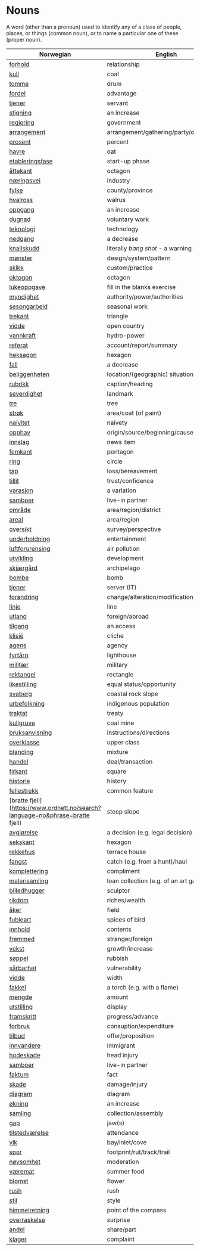 # Nouns

A word (other than a pronoun) used to identify any of a class of people, places, or things (common noun), or to name a particular one of these (proper noun).

| Norwegian | English | Gender |
| --- | --- | --- |
| [forhold](https://www.ordnett.no/search?language=no&phrase=forhold) | relationship | i |
| [kull](https://www.ordnett.no/search?language=no&phrase=kull) | coal | i |
| [tomme](https://www.ordnett.no/search?language=no&phrase=tomme) | drum | m |
| [fordel](https://www.ordnett.no/search?language=no&phrase=fordel) | advantage | m |
| [tjener](https://www.ordnett.no/search?language=no&phrase=tjener) | servant | m |
| [stigning](https://www.ordnett.no/search?language=no&phrase=stigning) | an increase | m |
| [regjering](https://www.ordnett.no/search?language=no&phrase=regjering) | government | m |
| [arrangement](https://www.ordnett.no/search?language=no&phrase=arrangement) | arrangement/gathering/party/organisation | i |
| [prosent](https://www.ordnett.no/search?language=no&phrase=prosent) | percent | m |
| [havre](https://www.ordnett.no/search?language=no&phrase=havre) | oat | m |
| [etableringsfase](https://www.ordnett.no/search?language=no&phrase=etableringsfase) | start-up phase | m |
| [åttekant](https://www.ordnett.no/search?language=no&phrase=åttekant) | octagon | m |
| [næringsvei](https://www.ordnett.no/search?language=no&phrase=næringsvei) | industry | m |
| [fylke](https://www.ordnett.no/search?language=no&phrase=fylke) | county/province | i |
| [hvalross](https://www.ordnett.no/search?language=no&phrase=hvalross) | walrus | m |
| [oppgang](https://www.ordnett.no/search?language=no&phrase=oppgang) | an increase | m |
| [dugnad](https://www.ordnett.no/search?language=no&phrase=dugnad) | voluntary work | m |
| [teknologi](https://www.ordnett.no/search?language=no&phrase=teknologi) | technology | m |
| [nedgang](https://www.ordnett.no/search?language=no&phrase=nedgang) | a decrease | m |
| [knallskudd](https://www.ordnett.no/search?language=no&phrase=knallskudd) | literally _bang shot_ - a warning shot gun | i |
| [mønster](https://www.ordnett.no/search?language=no&phrase=mønster) | design/system/pattern | i |
| [skikk](https://www.ordnett.no/search?language=no&phrase=skikk) | custom/practice | m |
| [oktogon](https://www.ordnett.no/search?language=no&phrase=oktogon) | octagon | m |
| [lukeoppgave](https://www.ordnett.no/search?language=no&phrase=lukeoppgave) | fill in the blanks exercise | m |
| [myndighet](https://www.ordnett.no/search?language=no&phrase=myndighet) | authority/power/authorities | m |
| [sesongarbeid](https://www.ordnett.no/search?language=no&phrase=sesongarbeid) | seasonal work | i |
| [trekant](https://www.ordnett.no/search?language=no&phrase=trekant) | triangle | m |
| [vidde](https://www.ordnett.no/search?language=no&phrase=vidde) | open country | m |
| [vannkraft](https://www.ordnett.no/search?language=no&phrase=vannkraft) | hydro-power | m |
| [referat](https://www.ordnett.no/search?language=no&phrase=referat) | account/report/summary | i |
| [heksagon](https://www.ordnett.no/search?language=no&phrase=heksagon) | hexagon | m |
| [fall](https://www.ordnett.no/search?language=no&phrase=fall) | a decrease | i |
| [beliggenheten](https://www.ordnett.no/search?language=no&phrase=beliggenheten) | location/(geographic) situation | m/f |
| [rubrikk](https://www.ordnett.no/search?language=no&phrase=rubrikk) | caption/heading | m |
| [severdighet](https://www.ordnett.no/search?language=no&phrase=severdighet) | landmark | m |
| [tre](https://www.ordnett.no/search?language=no&phrase=tre) | tree | i |
| [strøk](https://www.ordnett.no/search?language=no&phrase=strøk) | area/coat (of paint) | i |
| [naivitet](https://www.ordnett.no/search?language=no&phrase=naivitet) | naivety | m |
| [opphav](https://www.ordnett.no/search?language=no&phrase=opphav) | origin/source/beginning/cause | i |
| [innslag](https://www.ordnett.no/search?language=no&phrase=innslag) | news item | i |
| [femkant](https://www.ordnett.no/search?language=no&phrase=femkant) | pentagon | m |
| [ring](https://www.ordnett.no/search?language=no&phrase=ring) | circle | m |
| [tap](https://www.ordnett.no/search?language=no&phrase=tap) | loss/bereavement | i |
| [tillit](https://www.ordnett.no/search?language=no&phrase=tillit) | trust/confidence | m |
| [varasjon](https://www.ordnett.no/search?language=no&phrase=varasjon) | a variation | m |
| [samboer](https://www.ordnett.no/search?language=no&phrase=samboer) | live-in partner | m |
| [område](https://www.ordnett.no/search?language=no&phrase=område) | area/region/district | i |
| [areal](https://www.ordnett.no/search?language=no&phrase=areal) | area/region | i |
| [oversikt](https://www.ordnett.no/search?language=no&phrase=oversikt) | survey/perspective | m |
| [underholdning](https://www.ordnett.no/search?language=no&phrase=underholdning) | entertainment | m |
| [luftforurensing](https://www.ordnett.no/search?language=no&phrase=luftforurensing) | air pollution | m |
| [utvikling](https://www.ordnett.no/search?language=no&phrase=utvikling) | development | m |
| [skjærgård](https://www.ordnett.no/search?language=no&phrase=skjærgård) | archipelago | m |
| [bombe](https://www.ordnett.no/search?language=no&phrase=bombe) | bomb | m |
| [tjener](https://www.ordnett.no/search?language=no&phrase=tjener) | server (IT) | m |
| [forandring](https://www.ordnett.no/search?language=no&phrase=forandring) | change/alteration/modification | m |
| [linje](https://www.ordnett.no/search?language=no&phrase=linje) | line | m |
| [utland](https://www.ordnett.no/search?language=no&phrase=utland) | foreign/abroad | m |
| [tilgang](https://www.ordnett.no/search?language=no&phrase=tilgang) | an access | i |
| [klisjé](https://www.ordnett.no/search?language=no&phrase=klisjé) | cliche | m |
| [agens](https://www.ordnett.no/search?language=no&phrase=agens) | agency | m |
| [fyrtårn](https://www.ordnett.no/search?language=no&phrase=fyrtårn) | lighthouse | i |
| [militær](https://www.ordnett.no/search?language=no&phrase=militær) | military | m |
| [rektangel](https://www.ordnett.no/search?language=no&phrase=rektangel) | rectangle | i |
| [likestilling](https://www.ordnett.no/search?language=no&phrase=likestilling) | equal status/opportunity | m |
| [svaberg](https://www.ordnett.no/search?language=no&phrase=svaberg) | coastal rock slope | i |
| [urbefolkning](https://www.ordnett.no/search?language=no&phrase=urbefolkning) | indigenous population | m |
| [traktat](https://www.ordnett.no/search?language=no&phrase=traktat) | treaty | m |
| [kullgruve](https://www.ordnett.no/search?language=no&phrase=kullgruve) | coal mine | m |
| [bruksanvisning](https://www.ordnett.no/search?language=no&phrase=bruksanvisning) | instructions/directions | m |
| [overklasse](https://www.ordnett.no/search?language=no&phrase=overklasse) | upper class | m |
| [blanding](https://www.ordnett.no/search?language=no&phrase=blanding) | mixture | m |
| [handel](https://www.ordnett.no/search?language=no&phrase=handel) | deal/transaction | m |
| [firkant](https://www.ordnett.no/search?language=no&phrase=firkant) | square | m |
| [historie](https://www.ordnett.no/search?language=no&phrase=historie) | history | m/f |
| [fellestrekk](https://www.ordnett.no/search?language=no&phrase=fellestrekk) | common feature | i |
| [bratte fjell](https://www.ordnett.no/search?language=no&phrase=bratte fjell) | steep slope | m |
| [avgjørelse](https://www.ordnett.no/search?language=no&phrase=avgjørelse) | a decision (e.g. legal decision) | m |
| [sekskant](https://www.ordnett.no/search?language=no&phrase=sekskant) | hexagon | m |
| [rekkehus](https://www.ordnett.no/search?language=no&phrase=rekkehus) | terrace house | i |
| [fangst](https://www.ordnett.no/search?language=no&phrase=fangst) | catch (e.g. from a hunt)/haul | m |
| [komplettering](https://www.ordnett.no/search?language=no&phrase=komplettering) | compliment | m |
| [malerisamling](https://www.ordnett.no/search?language=no&phrase=malerisamling) | loan collection (e.g. of an art gallery) | m |
| [billedhugger](https://www.ordnett.no/search?language=no&phrase=billedhugger) | sculptor | m |
| [rikdom](https://www.ordnett.no/search?language=no&phrase=rikdom) | riches/wealth | m |
| [åker](https://www.ordnett.no/search?language=no&phrase=åker) | field | m |
| [fubleart](https://www.ordnett.no/search?language=no&phrase=fubleart) | spices of bird | m/f |
| [innhold](https://www.ordnett.no/search?language=no&phrase=innhold) | contents | i |
| [fremmed](https://www.ordnett.no/search?language=no&phrase=fremmed) | stranger/foreign | m |
| [vekst](https://www.ordnett.no/search?language=no&phrase=vekst) | growth/increase | m |
| [søppel](https://www.ordnett.no/search?language=no&phrase=søppel) | rubbish | i |
| [sårbarhet](https://www.ordnett.no/search?language=no&phrase=sårbarhet) | vulnerability | m |
| [vidde](https://www.ordnett.no/search?language=no&phrase=vidde) | width | m/f |
| [fakkel](https://www.ordnett.no/search?language=no&phrase=fakkel) | a torch (e.g. with a flame) | m |
| [mengde](https://www.ordnett.no/search?language=no&phrase=mengde) | amount | m |
| [utstilling](https://www.ordnett.no/search?language=no&phrase=utstilling) | display | m |
| [framskritt](https://www.ordnett.no/search?language=no&phrase=framskritt) | progress/advance | i |
| [forbruk](https://www.ordnett.no/search?language=no&phrase=forbruk) | consuption/expenditure | i |
| [tilbud](https://www.ordnett.no/search?language=no&phrase=tilbud) | offer/proposition | i |
| [innvandere](https://www.ordnett.no/search?language=no&phrase=innvandere) | immigrant | m |
| [hodeskade](https://www.ordnett.no/search?language=no&phrase=hodeskade) | head injury | m |
| [samboer](https://www.ordnett.no/search?language=no&phrase=samboer) | live-in partner | m |
| [faktum](https://www.ordnett.no/search?language=no&phrase=faktum) | fact | i |
| [skade](https://www.ordnett.no/search?language=no&phrase=skade) | damage/injury | m |
| [diagram](https://www.ordnett.no/search?language=no&phrase=diagram) | diagram | i |
| [økning](https://www.ordnett.no/search?language=no&phrase=økning) | an increase | m |
| [samling](https://www.ordnett.no/search?language=no&phrase=samling) | collection/assembly | m |
| [gap](https://www.ordnett.no/search?language=no&phrase=gap) | jaw(s) | m |
| [tilstedværelse](https://www.ordnett.no/search?language=no&phrase=tilstedværelse) | attendance | i |
| [vik](https://www.ordnett.no/search?language=no&phrase=vik) | bay/inlet/cove | m |
| [spor](https://www.ordnett.no/search?language=no&phrase=spor) | footprint/rut/track/trail | i |
| [nøysomhet](https://www.ordnett.no/search?language=no&phrase=nøysomhet) | moderation | m |
| [væremat](https://www.ordnett.no/search?language=no&phrase=væremat) | summer food | m |
| [blomst](https://www.ordnett.no/search?language=no&phrase=blomst) | flower | m |
| [rush](https://www.ordnett.no/search?language=no&phrase=rush) | rush | i |
| [stil](https://www.ordnett.no/search?language=no&phrase=stil) | style | m |
| [himmelretning](https://www.ordnett.no/search?language=no&phrase=himmelretning) | point of the compass | m |
| [overraskelse](https://www.ordnett.no/search?language=no&phrase=overraskelse) | surprise | m |
| [andel](https://www.ordnett.no/search?language=no&phrase=andel) | share/part | m |
| [klager](https://www.ordnett.no/search?language=no&phrase=klager) | complaint | m |

